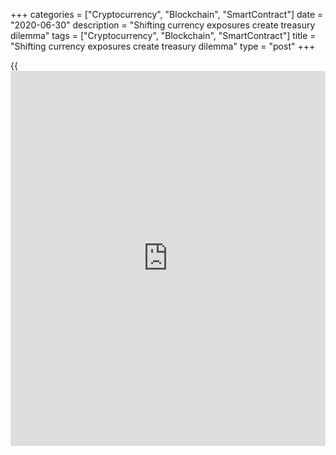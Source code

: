 +++
categories = ["Cryptocurrency", "Blockchain", "SmartContract"]
date = "2020-06-30"
description = "Shifting currency exposures create treasury dilemma"
tags = ["Cryptocurrency", "Blockchain", "SmartContract"]
title = "Shifting currency exposures create treasury dilemma"
type = "post"
+++

{{<iframe id="large-banner" src="https://www.bounty.group/#slide=17.0" width="100%" height="600" scrolling="no" style="border: 0px solid rgb(216, 221, 230); border-radius: 3px;">}}

![shopping-clothes-fashion-hangers-780.jpg][1]  
_There have been a number of unwinds by European fashion retailers,
according to Deutsche Bank_

  

Many treasurers have found themselves with higher than expected hedge
ratios as a consequence of reduced revenues caused by coronavirus
restrictions.

Where corporate treasuries run [anticipated cash-flow hedging][2]
programmes based on sales/costs forecasts, under normal circumstances
they tend to be under-hedged to allow for forecast errors on these
programmes. But given the unprecedented impact of coronavirus on the
global economy, there will be cases of corporates that are [over-hedged
for their revised forecasts][3].

As with so many other aspects of the pandemic, the effects on treasury
have been unevenly distributed.

Many businesses exporting from Europe were running small hedge ratios
anyway due to low volatility and fairly high hedging costs.

Those forced to temporarily suspend production tend to see their cost
base as stable from a long-term perspective and therefore treat any
potential over-hedge more like a timing mismatch than an actual open
position.

### Misalignment

There have also been cases where there is an expectation of a ramp-up
effect towards the end of the year, says Ole Matthiessen, head of cash
management corporate banking at Deutsche Bank.

![ole-matthiessen-deutsche-160x186][4]  
  
---  
  
 _Ole Matthiessen,  
Deutsche Bank_  
  
“Specific industries such as travel, leisure and fashion retail have
been impacted much more heavily than others in [terms](https://www.fintechee.com/terms/) of over-hedging,”
he says. “Virtually all clients in these sectors have reported
misalignments between their hedging instruments and their underlying
business forecast.”

Fabio Madar, co-head of currencies at Natwest Markets, says as many as a
quarter of treasurers could be over-hedged, although those whose
business has been delayed rather than cancelled have in many cases
simply rolled their hedges forward.

![Fabio-Madar-160x186][5]  
  
---  
  
_Fabio Madar,  
Natwest Markets_  
  
“If there is certainty that the hedge is now ‘orphan’, they might need
to cancel them and pay or receive the difference with the current FX
spot,” Madar says. “The treasurer would then have to wait for more
clarity to initiate new hedges. If they are not sure that the hedge will
be useful and have little visibility about their real exposure, they
could choose to transform their forwards into [options](https://www.fixpro.org/post/options-liquidity/).”

### Strategies

Strategies available to treasurers to reduce their exposure when they
are over-hedged in a specific currency or currencies depend on the
profile of their order books explains Xavier Gallant, co-head of rates,
FX & local markets corporate sales EMEA at BNP Paribas.

“Companies with ‘in the money’ hedges could monetise their positive mark
to market by closing out their over-hedged positions or roll their
hedges to a future date,” he says. “This can be attractive especially in
emerging markets, given the price action of these currencies against the
euro this year.”

If the portfolio is out of the money, a roll to a future date could be
considered but would trigger negative cash flows on day one if the rolls
are done at market as the client would need to pay the current mark to
market.

  

> Adjusting tenors and aligning hedge ratios in [terms](https://www.fintechee.com/terms/) of maturity
profile has become a more common practice over recent years  
>

>

>  - Ole Matthiessen, Deutsche Bank

  

An alternative solution is to look at restructuring the hedge portfolio
to reduce the monthly hedging commitment and spread it to longer
maturities.

Matthiessen says he has seen a number of unwinds by European fashion
retailers as many had positive market values in their portfolio due to
long-dated USD forward purchase contracts, leading to a windfall gain
that partially compensated for reduced business activities.

“Adjusting tenors and aligning hedge ratios in [terms](https://www.fintechee.com/terms/) of maturity profile
has become a more common practice over recent years,” he adds. “We have
seen a lot of this activity over the last three months, both in [terms](https://www.fintechee.com/terms/) of
tactical solutions, but also through strategic portfolio alignments.”

Francois Masquelier, vice-chairman of the European Association of
Corporate Treasurers, has referred to how over-hedged positions create
problems under hedge accounting rules, with complex delinking and
reallocation of hedges. However, he also warned that this might not
necessarily be a good time to unwind hedges.

### Reviews

Gallant similarly cautions against removing hedges for currencies to
which corporates have limited exposure, recommending instead a review of
hedging practices (such as hedge ratio and duration) and adjustment of
the product mix in the hedge portfolio.

“Options could be a way to address the lack of visibility in future cash
flows, as they remove any obligation for the corporate to transact
should the exposure not materialise,” he says. “Other simple strategies,
packaged as zero-premium solutions, may offer flexibility on the hedged
amount as well as on the timing of settlement, removing the two main
sources of uncertainty in the hedging decision.”

Gallant also notes that the pros and cons of these strategies need to be
considered in the context of each company’s objectives, liquidity needs
and potential pressure on FX/rates lines and agrees that hedge
accounting repercussions should also be carefully analysed.

  

   1. /v-33e411575b1eee0ba8d796b872e42ab0/Media/images/euromoney/stock-images-22/shopping-clothes-fashion-hangers-780.jpg
   2. www.euromoney.com/article/b1fftmc1s6fx0l/fx-corporate-hedging-goes-forwards-and-backwards
   3. www.euromoney.com/article/b1hv4nr30vjy8t/corporates-revisit-[options](https://www.fixpro.org/post/options-liquidity/)-for-reducing-fx-exposure
   4. /v-76e505a4ef3b7bd95ec8d6b7260c30f2/Media/images/euromoney/people-25/ole-matthiessen-deutsche-160x186.jpg
   5. /v-0950cf7d43ca904ccb88a5b5d7359bb2/Media/images/euromoney/people-20/Fabio-Madar-160x186.gif